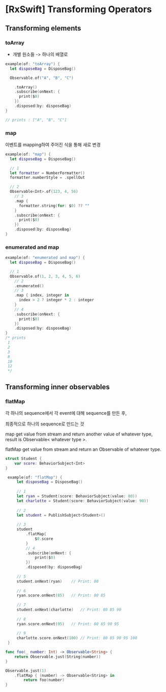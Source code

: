 # [RxSwift] Transforming Operators

## Transforming elements

### toArray

- 개별 원소들 -> 하나의 배열로

```swift
example(of: "toArray") {
  let disposeBag = DisposeBag()

  Observable.of("A", "B", "C")

    .toArray()
    .subscribe(onNext: {
      print($0)
    })
    .disposed(by: disposeBag)
}

// prints : ["A", "B", "C"]
```

### map

이벤트를 mapping하여 주어진 식을 통해 새로 변경

```swift
example(of: "map") {
  let disposeBag = DisposeBag()

  // 1
  let formatter = NumberFormatter()
  formatter.numberStyle = .spellOut

  // 2
  Observable<Int>.of(123, 4, 56)
    // 3
    .map {
      formatter.string(for: $0) ?? ""
    }
    .subscribe(onNext: {
      print($0)
    })
    .disposed(by: disposeBag)
}
```

### enumerated and map

```swift 
example(of: "enumerated and map") {
  let disposeBag = DisposeBag()

  // 1
  Observable.of(1, 2, 3, 4, 5, 6)
    // 2
    .enumerated()
    // 3
    .map { index, integer in
      index > 2 ? integer * 2 : integer
    }
    // 4
    .subscribe(onNext: {
      print($0)
    })
    .disposed(by: disposeBag)
}
/* prints
 1
 2
 3
 8
 10
 12
 */
```

## Transforming inner observables

###  flatMap

각 하나의 sequence에서 각 event에 대해 sequence를 만든 후,

최종적으로 하나의 sequence로 만드는 것

map get value from stream and return another value of whatever type, result is Observable< whatever type >.

flatMap get value from stream and return an Observable of whatever type.

```swift 
struct Student {
    var score: BehaviorSubject<Int>
}

 example(of: "flatMap") {
     let disposeBag = DisposeBag()
     
     // 1
     let ryan = Student(score: BehaviorSubject(value: 80))
     let charlotte = Student(score: BehaviorSubject(value: 90))
     
     // 2
     let student = PublishSubject<Student>()
     
     // 3
     student
         .flatMap{
             $0.score
         }
         // 4
         .subscribe(onNext: {
             print($0)
         })
         .disposed(by: disposeBag)
     
     // 5
     student.onNext(ryan)    // Print: 80
     
     // 6
     ryan.score.onNext(85)   // Print: 80 85
     
     // 7
     student.onNext(charlotte)   // Print: 80 85 90
     
     // 8
     ryan.score.onNext(95)   // Print: 80 85 90 95
     
     // 9
     charlotte.score.onNext(100) // Print: 80 85 90 95 100
 }
```

```swift
func foo(_ number: Int) -> Observable<String> {
    return Observable.just(String(number))
}

Observable.just(1)
    .flatMap { (number) -> Observable<String> in
        return foo(number)
}
```